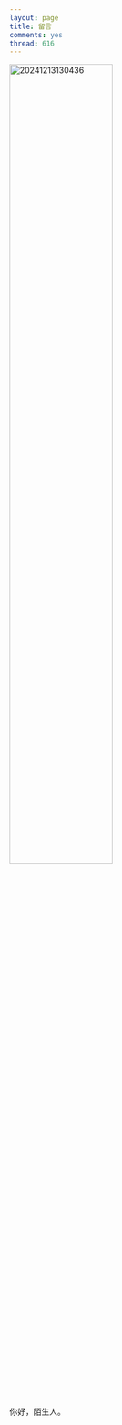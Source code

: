 ```yaml
---
layout: page
title: 留言
comments: yes
thread: 616
---
```


<img src="https://motorao-1308494644.cos.ap-chengdu.myqcloud.com/assets/pic20241213130436.png" alt="20241213130436" width=60%>

你好，陌生人。